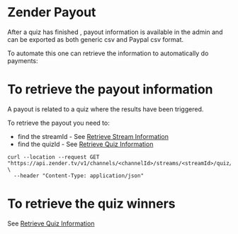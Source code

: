 # Zender Payout
After a quiz has finished , payout information is available in the admin and can be exported as both generic csv and Paypal csv format.

To automate this one can retrieve the information to automatically do payments:


# To retrieve the payout information
A payout is related to a quiz where the results have been triggered.

To retrieve the payout you need to:
- find the streamId -  See [Retrieve Stream Information](STREAM.md)
- find the quizId - See [Retrieve Quiz Information](QUIZ.md)

```
curl --location --request GET "https://api.zender.tv/v1/channels/<channelId>/streams/<streamId>/quiz/<quizId>/leaderboard/win/export" \
  --header "Content-Type: application/json"
```

# To retrieve the quiz winners
See [Retrieve Quiz Information](QUIZ.md)
